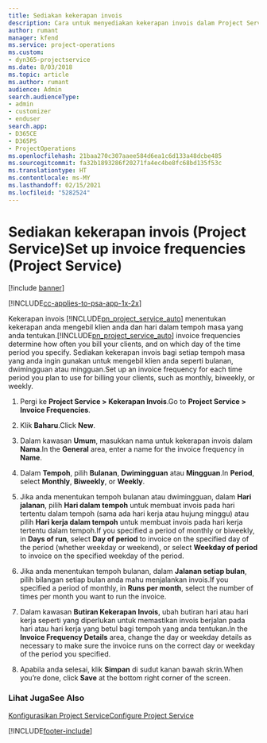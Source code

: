 ```yaml
---
title: Sediakan kekerapan invois
description: Cara untuk menyediakan kekerapan invois dalam Project Service
author: rumant
manager: kfend
ms.service: project-operations
ms.custom:
- dyn365-projectservice
ms.date: 8/03/2018
ms.topic: article
ms.author: rumant
audience: Admin
search.audienceType:
- admin
- customizer
- enduser
search.app:
- D365CE
- D365PS
- ProjectOperations
ms.openlocfilehash: 21baa270c307aaee584d6ea1c6d133a48dcbe485
ms.sourcegitcommit: fa32b1893286f20271fa4ec4be8fc68bd135f53c
ms.translationtype: HT
ms.contentlocale: ms-MY
ms.lasthandoff: 02/15/2021
ms.locfileid: "5282524"
---
```

# <a name="set-up-invoice-frequencies-project-service"></a><span data-ttu-id="89d47-103">Sediakan kekerapan invois (Project Service)</span><span class="sxs-lookup"><span data-stu-id="89d47-103">Set up invoice frequencies (Project Service)</span></span>

[!include [banner](../includes/psa-now-project-operations.md)]

[!INCLUDE[cc-applies-to-psa-app-1x-2x](../includes/cc-applies-to-psa-app-1x-2x.md)]

<span data-ttu-id="89d47-104">Kekerapan invois [!INCLUDE[pn_project_service_auto](../includes/pn-project-service-auto.md)] menentukan kekerapan anda mengebil klien anda dan hari dalam tempoh masa yang anda tentukan.</span><span class="sxs-lookup"><span data-stu-id="89d47-104">[!INCLUDE[pn_project_service_auto](../includes/pn-project-service-auto.md)] invoice frequencies determine how often you bill your clients, and on which day of the time period you specify.</span></span> <span data-ttu-id="89d47-105">Sediakan kekerapan invois bagi setiap tempoh masa yang anda ingin gunakan untuk mengebil klien anda seperti bulanan, dwimingguan atau mingguan.</span><span class="sxs-lookup"><span data-stu-id="89d47-105">Set up an invoice frequency for each time period you plan to use for billing your clients, such as monthly, biweekly, or weekly.</span></span>  
  
1.  <span data-ttu-id="89d47-106">Pergi ke **Project Service > Kekerapan Invois**.</span><span class="sxs-lookup"><span data-stu-id="89d47-106">Go to **Project Service > Invoice Frequencies**.</span></span>  
  
2.  <span data-ttu-id="89d47-107">Klik **Baharu**.</span><span class="sxs-lookup"><span data-stu-id="89d47-107">Click **New**.</span></span>  
  
3.  <span data-ttu-id="89d47-108">Dalam kawasan **Umum**, masukkan nama untuk kekerapan invois dalam **Nama**.</span><span class="sxs-lookup"><span data-stu-id="89d47-108">In the **General** area, enter a name for the invoice frequency in **Name**.</span></span>  
  
4.  <span data-ttu-id="89d47-109">Dalam **Tempoh**, pilih **Bulanan**, **Dwimingguan** atau **Mingguan**.</span><span class="sxs-lookup"><span data-stu-id="89d47-109">In **Period**, select **Monthly**, **Biweekly**, or **Weekly**.</span></span>  
  
5.  <span data-ttu-id="89d47-110">Jika anda menentukan tempoh bulanan atau dwimingguan, dalam **Hari jalanan**, pilih **Hari dalam tempoh** untuk membuat invois pada hari tertentu dalam tempoh (sama ada hari kerja atau hujung minggu) atau pilih **Hari kerja dalam tempoh** untuk membuat invois pada hari kerja tertentu dalam tempoh.</span><span class="sxs-lookup"><span data-stu-id="89d47-110">If you specified a period of monthly or biweekly, in **Days of run**, select **Day of period** to invoice on the specified day of the period (whether weekday or weekend), or select **Weekday of period** to invoice on the specified weekday of the period.</span></span>  
  
6.  <span data-ttu-id="89d47-111">Jika anda menentukan tempoh bulanan, dalam **Jalanan setiap bulan**, pilih bilangan setiap bulan anda mahu menjalankan invois.</span><span class="sxs-lookup"><span data-stu-id="89d47-111">If you specified a period of monthly, in **Runs per month**, select the number of times per month you want to run the invoice.</span></span>  
  
7.  <span data-ttu-id="89d47-112">Dalam kawasan **Butiran Kekerapan Invois**, ubah butiran hari atau hari kerja seperti yang diperlukan untuk memastikan invois berjalan pada hari atau hari kerja yang betul bagi tempoh yang anda tentukan.</span><span class="sxs-lookup"><span data-stu-id="89d47-112">In the **Invoice Frequency Details** area, change the day or weekday details as necessary to make sure the invoice runs on the correct day or weekday of the period you specified.</span></span>  
  
8.  <span data-ttu-id="89d47-113">Apabila anda selesai, klik **Simpan** di sudut kanan bawah skrin.</span><span class="sxs-lookup"><span data-stu-id="89d47-113">When you’re done, click **Save** at the bottom right corner of the screen.</span></span>  
  
### <a name="see-also"></a><span data-ttu-id="89d47-114">Lihat Juga</span><span class="sxs-lookup"><span data-stu-id="89d47-114">See Also</span></span>  
 [<span data-ttu-id="89d47-115">Konfigurasikan Project Service</span><span class="sxs-lookup"><span data-stu-id="89d47-115">Configure Project Service</span></span>](../psa/configure.md)


[!INCLUDE[footer-include](../includes/footer-banner.md)]